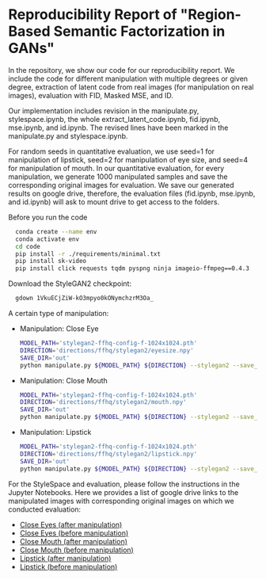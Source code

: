 # Reproducibility Report of "Region-Based Semantic Factorization in GANs"

In the repository, we show our code for our reproducibility report. We include the code for different manipulation with multiple degrees or given degree, extraction of latent code from real images (for manipulation on real images), evaluation with FID, Masked MSE, and ID.

Our implementation includes revision in the manipulate.py, stylespace.ipynb, the whole extract_latent_code.ipynb, fid.ipynb, mse.ipynb, and id.ipynb. The revised lines have been marked in the manipulate.py and stylespace.ipynb.

For random seeds in quantitative evaluation, we use seed=1 for manipulation of lipstick, seed=2 for manipulation of eye size, and seed=4 for manipulation of mouth. In our quantitative evaluation, for every manipulation, we generate 1000 manipulated samples and save the corresponding original images for evaluation. We save our generated results on google drive, therefore, the evaluation files (fid.ipynb, mse.ipynb, and id.ipynb) will ask to mount drive to get access to the folders.

Before you run the code

```bash
  conda create --name env
  conda activate env
  cd code
  pip install -r ./requirements/minimal.txt
  pip install sk-video
  pip install click requests tqdm pyspng ninja imageio-ffmpeg==0.4.3
```
Download the StyleGAN2 checkpoint:

```bash
  gdown 1VkuECjZiW-kO3mpyo0kONymchzrM3Oa_
```

A certain type of manipulation:

- Manipulation: Close Eye

  ```bash
  MODEL_PATH='stylegan2-ffhq-config-f-1024x1024.pth'
  DIRECTION='directions/ffhq/stylegan2/eyesize.npy'
  SAVE_DIR='out'
  python manipulate.py ${MODEL_PATH} ${DIRECTION} --stylegan2 --save_jpg --mani_layers 4,5,6,7 --seed 2 --nums 1000 --save_dir ${SAVE_DIR} --degree 6
  ```

- Manipulation: Close Mouth

  ```bash
  MODEL_PATH='stylegan2-ffhq-config-f-1024x1024.pth'
  DIRECTION='directions/ffhq/stylegan2/mouth.npy'
  SAVE_DIR='out'
  python manipulate.py ${MODEL_PATH} ${DIRECTION} --stylegan2 --save_jpg --mani_layers 4,5,6,7 --seed 4 --nums 1000 --save_dir ${SAVE_DIR} --degree 0
  ```

- Manipulation: Lipstick

  ```bash
  MODEL_PATH='stylegan2-ffhq-config-f-1024x1024.pth'
  DIRECTION='directions/ffhq/stylegan2/lipstick.npy'
  SAVE_DIR='out'
  python manipulate.py ${MODEL_PATH} ${DIRECTION} --stylegan2 --save_jpg --mani_layers 8,9,10,11 --seed 1 --nums 1000 --save_dir ${SAVE_DIR} --degree 0
  ```


For the StyleSpace and evaluation, please follow the instructions in the Jupyter Notebooks. Here we provides a list of google drive links to the manipulated images with corresponding original images on which we conducted evaluation:

- [Close Eyes (after manipulation)](https://drive.google.com/drive/folders/1-34JFnzOGLmWKnR_3rcn-CnKwiEJTM3_?usp=share_link)
- [Close Eyes (before manipulation)](https://drive.google.com/drive/folders/1-14iLpRkU4nmdH1Ap2IFz3SNc1TQmrbl?usp=share_link)
- [Close Mouth (after manipulation)](https://drive.google.com/drive/folders/1-4WX_unKTZ2ERsC8q2mxlG45gfj6e_ER?usp=share_link)
- [Close Mouth (before manipulation)](https://drive.google.com/drive/folders/1-8DnSP-FDQleWFxQHkZ1nzx2YRJbrENn?usp=share_link)
- [Lipstick (after manipulation)](https://drive.google.com/drive/folders/1--ow4RsA2hwd7y5cwnyRjn2s_f19IaeN?usp=share_link)
- [Lipstick (before manipulation)](https://drive.google.com/drive/folders/15j-Aw3yZbfepjdmeWf3LZZqUBi-ebqsQ?usp=share_link)